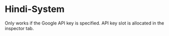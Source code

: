 # Hindi-System


 Only works if the Google API key is specified.
 API key slot is allocated in the inspector tab.

